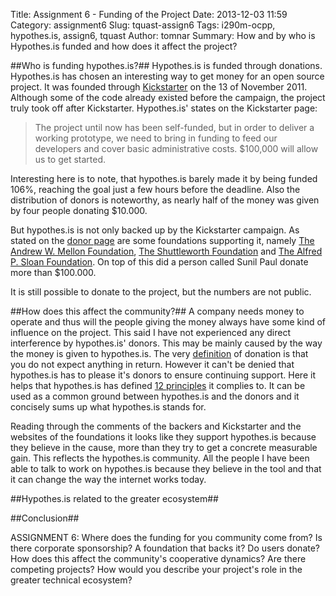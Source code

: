 Title: Assignment 6 - Funding of the Project
Date: 2013-12-03 11:59
Category: assignment6
Slug: tquast-assign6
Tags: i290m-ocpp, hypothes.is, assign6, tquast
Author: tomnar
Summary: How and by who is Hypothes.is funded and how does it affect the project?

##Who is funding hypothes.is?##
Hypothes.is is funded through donations. Hypothes.is has chosen an interesting way to get money for an open source project. It was founded through [Kickstarter](http://www.kickstarter.com/) on the 13 of November 2011. Although some of the code already existed before the campaign, the project truly took off after Kickstarter. Hypothes.is' states on the Kickstarter page:

> The project until now has been self-funded, but in order to deliver a working prototype, we need to bring in funding to feed our developers and cover basic administrative costs.  $100,000 will allow us to get started. 

Interesting here is to note, that hypothes.is barely made it by being funded 106%, reaching the goal just a few hours before the deadline. Also the distribution of donors is noteworthy, as nearly half of the money was given by four people donating $10.000. 

But hypothes.is is not only backed up by the Kickstarter campaign. As stated on the [donor page](http://hypothes.is/donors/) are some foundations supporting it, namely [The Andrew W. Mellon Foundation](http://www.mellon.org/), [The Shuttleworth Foundation](http://www.shuttleworthfoundation.org/) and [The Alfred P. Sloan Foundation](http://www.sloan.org/). On top of this did a person called Sunil Paul donate more than $100.000. 

It is still possible to donate to the project, but the numbers are not public.

##How does this affect the community?##
A company needs money to operate and thus will the people giving the money always have some kind of influence on the project. This said I have not experienced any direct interference by hypothes.is' donors. This may be mainly caused by the way the money is given to hypothes.is. The very [definition](http://en.wikipedia.org/wiki/Donation) of donation is that you do not expect anything in return. However it can't be denied that hypothes.is has to please it's donors to ensure continuing support. Here it helps that hypothes.is has defined [12 principles](http://hypothes.is/principles/) it complies to. It can be used as a common ground between hypothes.is and the donors and it concisely sums up what hypothes.is stands for. 

Reading through the comments of the backers and Kickstarter and the websites of the foundations it looks like they support hypothes.is because they believe in the cause, more than they try to get a concrete measurable gain. This reflects the hypothes.is community. All the people I have been able to talk to work on hypothes.is because they believe in the tool and that it can change the way the internet works today. 

##Hypothes.is related to the greater ecosystem##

##Conclusion##


ASSIGNMENT 6: Where does the funding for you community come from? Is there corporate sponsorship? A foundation that backs it? Do users donate? How does this affect the community's cooperative dynamics? Are there competing projects? How would you describe your project's role in the greater technical ecosystem?